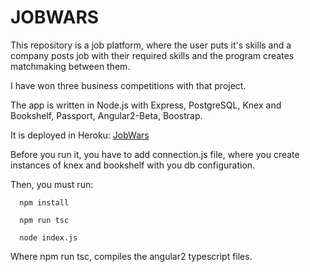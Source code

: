 # JOBWARS

  This repository is a job platform, where the user puts it's skills and a company posts job with their required
  skills and the program creates matchmaking between them. 
  
  I have won three business competitions with that project.
  
  The app is written in Node.js with Express, PostgreSQL, Knex and Bookshelf, Passport, Angular2-Beta, Boostrap.
  
  It is deployed in Heroku:
  [JobWars](https://jobwars.herokuapp.com)
  
  Before you run it, you have to add connection.js file, where you create instances of knex and bookshelf
  with you db configuration.
  
  Then, you must run:
  
  ```
    npm install
    
    npm run tsc
    
    node index.js
  ```
  
  Where npm run tsc, compiles the angular2 typescript files.
  

